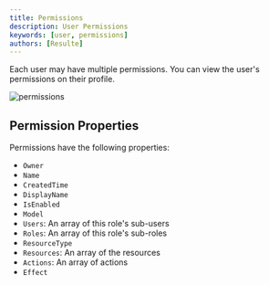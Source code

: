 ```yaml
---
title: Permissions
description: User Permissions
keywords: [user, permissions]
authors: [Resulte]
---
```


Each user may have multiple permissions. You can view the user's permissions on their profile.

![permissions](/img/user/users_permissions.png)

## Permission Properties

Permissions have the following properties:

* `Owner`
* `Name`
* `CreatedTime`
* `DisplayName`
* `IsEnabled`
* `Model`
* `Users`: An array of this role's sub-users
* `Roles`: An array of this role's sub-roles
* `ResourceType`
* `Resources`: An array of the resources
* `Actions`: An array of actions
* `Effect`
